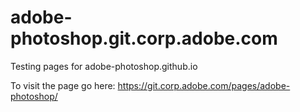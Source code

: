 adobe-photoshop.git.corp.adobe.com
==================================

Testing pages for 
adobe-photoshop.github.io


To visit the page go here:
https://git.corp.adobe.com/pages/adobe-photoshop/
